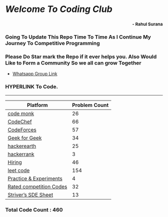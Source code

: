 # *Welcome To Coding Club*
### <div style='text-align:right'><sub> - Rahul Surana</sub></div>
### Going To Update This Repo Time To Time As I Continue My Journey To Competitive Programming
### Please Do Star mark the Repo if it ever helps you. Also Would Like to Form a Community So we all can grow Together
-  [ Whatsapp Group Link ](https://chat.whatsapp.com/FUV7H9SIBYKD3C5tgDluI6) 
### HYPERLINK To Code. 
***
| Platform  |  Problem Count |
| --------  |  ------------- |
|    [ code monk ](./code%20monk)     |      26    |
|    [ CodeChef ](./CodeChef)     |      66    |
|    [ CodeForces ](./CodeForces)     |      57    |
|    [ Geek for Geek ](./Geek%20for%20Geek)     |      34    |
|    [ hackerearth ](./hackerearth)     |      25    |
|    [ hackerrank ](./hackerrank)     |      3    |
|    [ Hiring ](./Hiring)     |      46    |
|    [ leet code ](./leet%20code)     |      154    |
|    [ Practice & Experiments ](./Practice%20&%20Experiments)     |      4    |
|    [ Rated competition Codes ](./Rated%20competition%20Codes)     |      32    |
|    [ Striver’s SDE Sheet ](./Striver’s%20SDE%20Sheet)     |      13    |
### Total Code Count : 460
